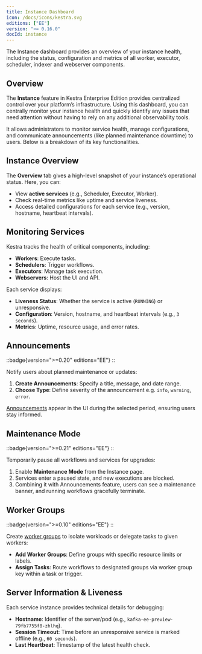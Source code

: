 ```yaml
---
title: Instance Dashboard
icon: /docs/icons/kestra.svg
editions: ["EE"]
version: ">= 0.16.0"
docId: instance
---
```


The Instance dashboard provides an overview of your instance health, including the status, configuration and metrics of all worker, executor, scheduler, indexer and webserver components.

## Overview

The **Instance** feature in Kestra Enterprise Edition provides centralized control over your platform’s infrastructure. Using this dashboard, you can centrally monitor your instance health and quickly identify any issues that need attention without having to rely on any additional observability tools.

It allows administrators to monitor service health, manage configurations, and communicate announcements (like planned maintenance downtime) to users. Below is a breakdown of its key functionalities.


## Instance Overview

The **Overview** tab gives a high-level snapshot of your instance’s operational status. Here, you can:  
- View **active services** (e.g., Scheduler, Executor, Worker).  
- Check real-time metrics like uptime and service liveness.  
- Access detailed configurations for each service (e.g., version, hostname, heartbeat intervals).  


## Monitoring Services

Kestra tracks the health of critical components, including:  
- **Workers**: Execute tasks.  
- **Schedulers**: Trigger workflows.  
- **Executors**: Manage task execution.  
- **Webservers**: Host the UI and API.  

Each service displays:  
- **Liveness Status**: Whether the service is active (`RUNNING`) or unresponsive.  
- **Configuration**: Version, hostname, and heartbeat intervals (e.g., `3 seconds`).  
- **Metrics**: Uptime, resource usage, and error rates.  

## Announcements

::badge{version=">=0.20" editions="EE"}
::

Notify users about planned maintenance or updates:  
1. **Create Announcements**: Specify a title, message, and date range.  
2. **Choose Type**: Define severity of the announcement e.g. `info`, `warning`, `error`.

[Announcements](./announcements.md) appear in the UI during the selected period, ensuring users stay informed. 

## Maintenance Mode

::badge{version=">=0.21" editions="EE"}
::

Temporarily pause all workflows and services for upgrades:  
1. Enable **Maintenance Mode** from the Instance page.  
2. Services enter a paused state, and new executions are blocked.  
3. Combining it with Announcements feature, users can see a maintenance banner, and running workflows gracefully terminate.  

## Worker Groups

::badge{version=">=0.10" editions="EE"}
::

Create [worker groups](./worker-group.md) to isolate workloads or delegate tasks to given workers:  
- **Add Worker Groups**: Define groups with specific resource limits or labels.  
- **Assign Tasks**: Route workflows to designated groups via worker group key within a task or trigger.  


## Server Information & Liveness 

Each service instance provides technical details for debugging:  
- **Hostname**: Identifier of the server/pod (e.g., `kafka-ee-preview-79fb7755f8-zhlhq`).  
- **Session Timeout**: Time before an unresponsive service is marked offline (e.g., `60 seconds`).  
- **Last Heartbeat**: Timestamp of the latest health check.  
